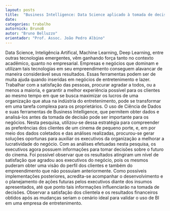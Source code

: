 ```yaml
---
layout: posts
title:  "Business Intelligence: Data Science aplicado à tomada de decisões em cinema de pequeno porte"
date:   
categories: trabalho
autornick: BrunoB
autor: "Bruno Belluzzo"
orientador: "Prof. Assoc. João Pedro Albino"
---
```

Data Science, Inteligência Artifical, Machine Learning, Deep Learning, entre outras tecnologias emergentes, vêm ganhando força tanto no contexto acadêmico, quanto no empresarial. Empresas e negócios que dominam e utilizam tais tecnologias em seu empreendimento conseguem alavancar de maneira considerável seus resultados. Essas ferramentas podem ser de muita ajuda quando inseridas em negócios de entretenimento e lazer. Trabalhar com a satisfação das pessoas, procurar agradar a todos, ou a menos a maioria, e garantir a melhor experiência possível para os clientes ao mesmo tempo em que se busca maximizar os lucros de uma organização que atua na indústria do entretenimento, pode se transformar em uma tarefa complexa para os proprietários. O uso de Ciência de Dados e suas ferramentas de Business Intelligence, que permitem obter dados e analisá-los antes da tomada de decisão pode ser importante para os negócios. Nesta pesquisa, utilizou-se dessa estratégia para compreender as preferências dos clientes de um cinema de pequeno porte, e, em por meio dos dados coletados e das análises realizadas, procurou-se gerar soluções oportunas para auxiliar os executivos da organização a melhorar a lucratividade do negócio. Com as análises efetuadas nesta pesquisa, os executivos agora possuem informações para tomar decisões sobre o futuro do cinema. Foi possível observar que os resultados atingiram um nível de satisfação que agradou aos executivos do negócio, pois os mesmos puderam obter uma visão do perfil dos clientes e também do empreendimento que não possuíam anteriormente. Como possíveis implementações posteriores, acredita-se acompanhar o desenvolvimento e o planejamento de ações futuras pelos executivos diante dos insumos apresentados, até que ponto tais informações influenciarão na tomada de decisões. Observar a satisfação dos clientela e os resultados financeiros obtidos após as mudanças seriam o cenário ideal para validar o uso de BI em uma empresa de entretenimento.


